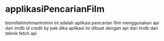 # applikasiPencarianFilm
bismillahirohmanirohim
ini adalah aplikasi pencarian film menggunakan api dari imdb id
credit by pak dika
aplikasi ini dibuat dengan api dari imdb dan teknik fetch api
